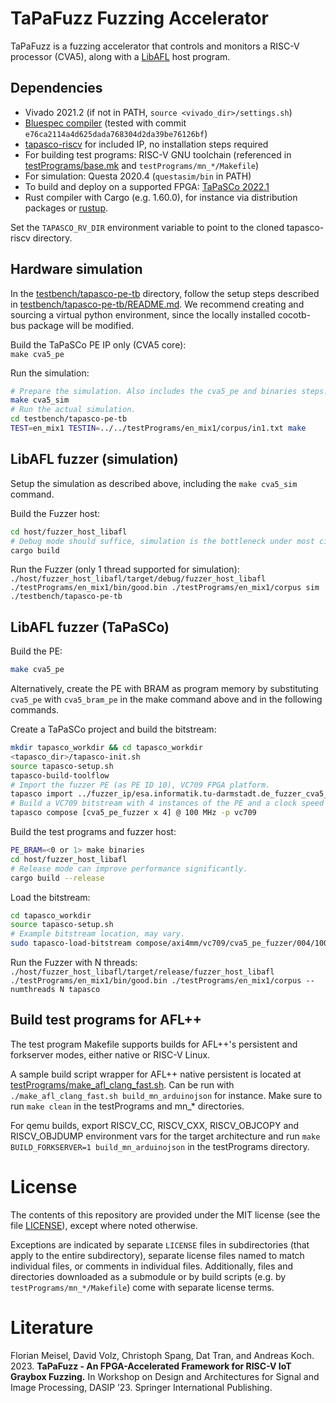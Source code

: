 # TaPaFuzz Fuzzing Accelerator

TaPaFuzz is a fuzzing accelerator that controls and monitors a RISC-V processor (CVA5), along with a [LibAFL](https://github.com/AFLplusplus/LibAFL) host program.  

## Dependencies
- Vivado 2021.2 (if not in PATH, `source <vivado_dir>/settings.sh`)
- [Bluespec compiler](https://github.com/B-Lang-org/bsc) (tested with commit `e76ca2114a4d625dada768304d2da39be76126bf`)
- [tapasco-riscv](https://github.com/esa-tu-darmstadt/tapasco-riscv) for included IP, no installation steps required
- For building test programs: RISC-V GNU toolchain (referenced in [testPrograms/base.mk](testPrograms/base.mk) and `testPrograms/mn_*/Makefile`)
- For simulation: Questa 2020.4 (`questasim/bin` in PATH)
- To build and deploy on a supported FPGA: [TaPaSCo 2022.1](https://github.com/esa-tu-darmstadt/tapasco/tree/d7768b3986d1852b08cb70506dff911f600705e6)
- Rust compiler with Cargo (e.g. 1.60.0), for instance via distribution packages or [rustup](https://rustup.rs/).

Set the `TAPASCO_RV_DIR` environment variable to point to the cloned tapasco-riscv directory.

## Hardware simulation

In the [testbench/tapasco-pe-tb]([testbench/tapasco-pe-tb]) directory, follow the setup steps described in [testbench/tapasco-pe-tb/README.md]([testbench/tapasco-pe-tb/README.md]). We recommend creating and sourcing a virtual python environment, since the locally installed cocotb-bus package will be modified.

Build the TaPaSCo PE IP only (CVA5 core):  
`make cva5_pe`

Run the simulation:  
```bash
# Prepare the simulation. Also includes the cva5_pe and binaries steps.
make cva5_sim
# Run the actual simulation.
cd testbench/tapasco-pe-tb
TEST=en_mix1 TESTIN=../../testPrograms/en_mix1/corpus/in1.txt make
```

## LibAFL fuzzer (simulation)

Setup the simulation as described above, including the `make cva5_sim` command.  

Build the Fuzzer host:  
```bash
cd host/fuzzer_host_libafl
# Debug mode should suffice, simulation is the bottleneck under most circumstances.
cargo build
```

Run the Fuzzer (only 1 thread supported for simulation):  
` ./host/fuzzer_host_libafl/target/debug/fuzzer_host_libafl ./testPrograms/en_mix1/bin/good.bin ./testPrograms/en_mix1/corpus sim ./testbench/tapasco-pe-tb `

## LibAFL fuzzer (TaPaSCo)

Build the PE:  
```bash
make cva5_pe
```

Alternatively, create the PE with BRAM as program memory by substituting `cva5_pe` with `cva5_bram_pe` in the make command above and in the following commands.

Create a TaPaSCo project and build the bitstream:  
```bash
mkdir tapasco_workdir && cd tapasco_workdir
<tapasco_dir>/tapasco-init.sh
source tapasco-setup.sh
tapasco-build-toolflow
# Import the fuzzer PE (as PE ID 10), VC709 FPGA platform.
tapasco import ../fuzzer_ip/esa.informatik.tu-darmstadt.de_fuzzer_cva5_pe_fuzzer_1.0.zip as 10 -p vc709
# Build a VC709 bitstream with 4 instances of the PE and a clock speed of 100 MHz (can be altered freely).
tapasco compose [cva5_pe_fuzzer x 4] @ 100 MHz -p vc709
```

Build the test programs and fuzzer host:  
```bash
PE_BRAM=<0 or 1> make binaries
cd host/fuzzer_host_libafl
# Release mode can improve performance significantly.
cargo build --release
```

Load the bitstream:  
```bash
cd tapasco_workdir
source tapasco-setup.sh
# Example bitstream location, may vary.
sudo tapasco-load-bitstream compose/axi4mm/vc709/cva5_pe_fuzzer/004/100.0/axi4mm-vc709--cva5_pe_fuzzer_4--100.0.bit
```

Run the Fuzzer with N threads:  
` ./host/fuzzer_host_libafl/target/release/fuzzer_host_libafl ./testPrograms/en_mix1/bin/good.bin ./testPrograms/en_mix1/corpus --numthreads N tapasco `

## Build test programs for AFL++
The test program Makefile supports builds for AFL++'s persistent and forkserver modes, either native or RISC-V Linux.

A sample build script wrapper for AFL++ native persistent is located at [testPrograms/make_afl_clang_fast.sh](testPrograms/make_afl_clang_fast.sh).
Can be run with `./make_afl_clang_fast.sh build_mn_arduinojson` for instance. Make sure to run `make clean` in the testPrograms and mn_* directories.

For qemu builds, export RISCV_CC, RISCV_CXX, RISCV_OBJCOPY and RISCV_OBJDUMP environment vars for the target architecture
 and run `make BUILD_FORKSERVER=1 build_mn_arduinojson` in the testPrograms directory.

# License
The contents of this repository are provided under the MIT license (see the file [LICENSE](LICENSE)), except where noted otherwise.

Exceptions are indicated by separate `LICENSE` files in subdirectories (that apply to the entire subdirectory), separate license files named to match individual files, or comments in individual files. Additionally, files and directories downloaded as a submodule or by build scripts (e.g. by `testPrograms/mn_*/Makefile`) come with separate license terms.

# Literature
Florian Meisel, David Volz, Christoph Spang, Dat Tran, and Andreas Koch. 2023. **TaPaFuzz - An FPGA-Accelerated Framework for RISC-V IoT Graybox Fuzzing.** In Workshop on Design and Architectures for Signal and Image Processing, DASIP ’23. Springer International Publishing.

